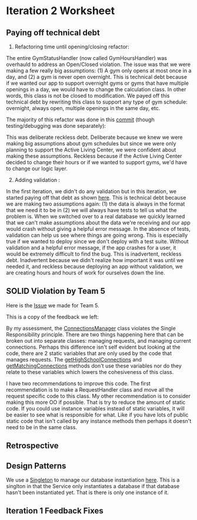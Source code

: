 # Iteration 2 Worksheet 

## Paying off technical debt 

1. Refactoring time until opening/closing refactor: 

The entire GymStatusHandler (now called GymHoursHandler) was overhauld to address an Open/Closed violation. The issue was that we were making a few really big assumptions: (1) A gym only opens at most once in a day, and (2) a gym is never open overnight. This is technical debt because if we wanted our app to support overnight gyms or gyms that have multiple openings in a day, we would have to change the calculation class. In other words, this class is not be closed to modification. We payed off this technical debt by rewriting this class to support any type of gym schedule: overnight, always open, multiple openings in the same day, etc. 

The majority of this refactor was done in this [commit](https://code.cs.umanitoba.ca/3350-summer2023/funkyflamingos-4/-/blob/29a41996edfabb8835bee94857c602e13d04cf8b/app/src/main/java/funkyflamingos/bisonfit/logic/GymStatusHandler.java#L15) (though testing/debugging was done separately): 

This was deliberate reckless debt. Deliberate because we knew we were making big assumptions about gym schedules but since we were only planning to support the Active Living Center, we were confident about making these assumptions. Reckless because if the Active Living Center decided to change their hours or if we wanted to support gyms, we'd have to change our logic layer. 

2. Adding validation : 

In the first iteration, we didn't do any validation but in this iteration, we started paying off that debt as shown [here](https://code.cs.umanitoba.ca/3350-summer2023/funkyflamingos-4/-/blob/6253913661a6b84090bb756bfef6af3e7063eed0/app/src/main/java/funkyflamingos/bisonfit/logic/GymHoursHandler.java#L250). This is technical debt because we are making two assumptions again: (1) the data is always in the format that we need it to be in (2) we will always have tests to tell us what the problem is. When we switched over to a real database we quickly learned that we can't make assumptions about the data we're receiving and our app would crash without giving a helpful error message. In the absence of tests, validation can help us see where things are going wrong. This is especially true if we wanted to deploy since we don't deploy with a test suite. Without validation and a helpful error message, if the app crashes for a user, it would be extremely difficult to find the bug. This is inadvertent, reckless debt. Inadvertent because we didn't realize how important it was until we needed it, and reckless because deploying an app without validation, we are creating hours and hours of work for ourselves down the line. 

## SOLID Violation by Team 5
Here is the [Issue](https://code.cs.umanitoba.ca/3350-summer2023/highschool-hub/-/issues/71) we made for Team 5. 

This is a copy of the feedback we left: 

By my assessment, the 
[ConnectionsManager](https://code.cs.umanitoba.ca/3350-summer2023/highschool-hub/-/blob/3a59318060d572278da5ded65cffb96bb7e6702e/app/src/main/java/comp3350/highschoolhub/business/ConnectionsManager.java#L10) 
class violates the Single Responsibility principle. There are two things happening here that can be broken out into separate classes: managing requests, and managing current connections. Perhaps this difference isn't self evident but looking at the code, there are 2 static variables that are only used by the code that manages requests. The 
[getHighSchoolConnections](https://code.cs.umanitoba.ca/3350-summer2023/highschool-hub/-/blob/3a59318060d572278da5ded65cffb96bb7e6702e/app/src/main/java/comp3350/highschoolhub/business/ConnectionsManager.java#L17) 
and 
[getMatchingConnections](https://code.cs.umanitoba.ca/3350-summer2023/highschool-hub/-/blob/3a59318060d572278da5ded65cffb96bb7e6702e/app/src/main/java/comp3350/highschoolhub/business/ConnectionsManager.java#L42) 
methods don't use these variables nor do they relate to these variables which lowers the cohesiveness of this class. 

I have two recommendations to improve this code. The first recommendation is to make a RequestHandler class and move all the request specific code to this class. My other recommendation is to consider making this more OO if possible. That is try to reduce the amount of static code. If you could use instance variables instead of static variables, it will be easier to see what is responsible for what. Like if you have lots of public static code that isn't called by any instance methods then perhaps it doesn't need to be in the same class.

## Retrospective 

## Design Patterns
We use a [Singleton](https://refactoring.guru/design-patterns/singleton) to manage our database instantiation [here](https://code.cs.umanitoba.ca/3350-summer2023/funkyflamingos-4/-/blob/8e603a38be9ba40ae619cb64946900ad8cc7b619/app/src/main/java/funkyflamingos/bisonfit/application/Services.java#L19). This is a singlton in that  the Service only instantiates a database if that database hasn't been instantiated yet. That is there is only one instance of it. 

## Iteration 1 Feedback Fixes 
